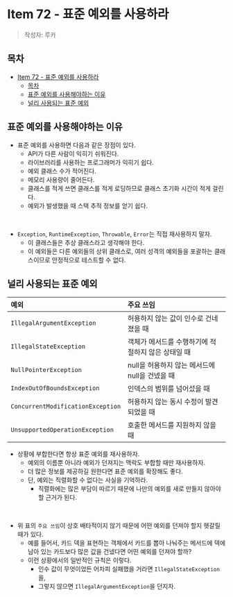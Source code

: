 # Item 72 - 표준 예외를 사용하라

> 작성자: 루카

## 목차

- [Item 72 - 표준 예외를 사용하라](#item-72---표준-예외를-사용하라)
  - [목차](#목차)
  - [표준 예외를 사용해야하는 이유](#표준-예외를-사용해야하는-이유)
  - [널리 사용되는 표준 예외](#널리-사용되는-표준-예외)

## 표준 예외를 사용해야하는 이유

- 표준 예외를 사용하면 다음과 같은 장점이 있다.
  - API가 다른 사람이 익히기 쉬워진다.
  - 라이브러리를 사용하는 프로그래머가 익히기 쉽다.
  - 예외 클래스 수가 적어진다.
  - 메모리 사용량이 줄어든다.
  - 클래스를 적게 쓰면 클래스를 적게 로딩하므로 클래스 초기화 시간이 적게 걸린다.
  - 예외가 발생했을 때 스택 추적 정보를 얻기 쉽다.

<br/>

- `Exception`, `RuntimeException`, `Throwable`, `Error`는 직접 재사용하지 말자.
  - 이 클래스들은 추상 클래스라고 생각해야 한다.
  - 이 예외들은 다른 예외들의 상위 클래스로, 여러 성격의 예외들을 포괄하는 클래스이므로 안정적으로 테스트할 수 없다.

## 널리 사용되는 표준 예외

| 예외 | 주요 쓰임 |
| :--- | :--- |
| `IllegalArgumentException` | 허용하지 않는 값이 인수로 건네졌을 때 |
| `IllegalStateException` | 객체가 메서드를 수행하기에 적절하지 않은 상태일 때 |
| `NullPointerException` | null을 허용하지 않는 메서드에 null을 건넸을 때 |
| `IndexOutOfBoundsException` | 인덱스의 범위를 넘어섰을 때 |
| `ConcurrentModificationException` | 허용하지 않는 동시 수정이 발견되었을 때 |
| `UnsupportedOperationException` | 호출한 메서드를 지원하지 않을 때 |

- 상황에 부합한다면 항상 표준 예외를 재사용하자.
  - 예외의 이름뿐 아니라 예외가 던져지는 맥락도 부합할 때만 재사용하자.
  - 더 많은 정보를 제공하길 원한다면 표준 예외를 확장해도 좋다.
  - 단, 예외는 직렬화할 수 없다는 사실을 기억하라.
    - 직렬화에는 많은 부담이 따르기 때문에 나만의 예외를 새로 만들지 않아야 할 근거가 된다.

<br/>

- 위 표의 `주요 쓰임`이 상호 배타적이지 않기 때문에 어떤 예외를 던져야 할지 헷갈릴 때가 있다.
  - 예를 들어서, 카드 덱을 표현하는 객체에서 카드를 뽑아 나눠주는 메서드에 덱에 남아 있는 카드보다 많은 값을 건넸다면 어떤 예외를 던져야 할까?
  - 이런 상황에서의 일반적인 규칙은 이렇다.
    - 인수 값이 무엇이었든 어차피 실패했을 거라면 `IllegalStateException`을,
    - 그렇지 않으면 `IllegalArgumentException`을 던지자.

